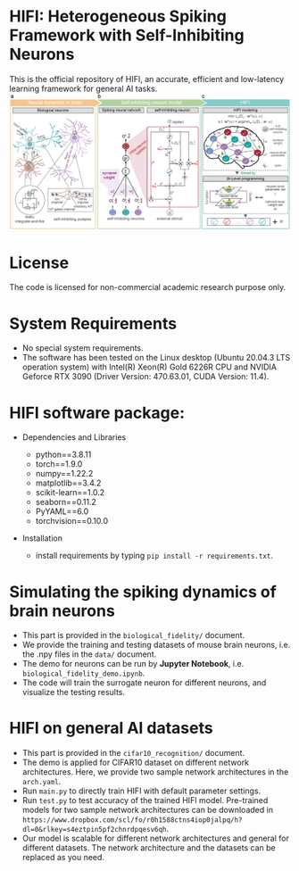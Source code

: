 # HIFI: Heterogeneous Spiking Framework with Self-Inhibiting Neurons
This is the official repository of HIFI, an accurate, efficient and low-latency learning framework for general AI tasks.
![image](https://github.com/bo-wang-up/HIFI/blob/master/Overview%20of%20HIFI/overview.png)
# License
The code is licensed for non-commercial academic research purpose only.
# System Requirements
 * No special system requirements.
 * The software has been tested on the Linux desktop (Ubuntu 20.04.3 LTS operation system) with Intel(R) Xeon(R) Gold 6226R CPU and NVIDIA Geforce RTX 3090 (Driver Version: 470.63.01, CUDA Version: 11.4).
# HIFI software package:
 * Dependencies and Libraries
   - python==3.8.11
   - torch==1.9.0
   - numpy==1.22.2
   - matplotlib==3.4.2
   - scikit-learn==1.0.2
   - seaborn==0.11.2
   - PyYAML==6.0
   - torchvision==0.10.0

 * Installation
   - install requirements by typing `pip install -r requirements.txt`.
# Simulating the spiking dynamics of brain neurons
   * This part is provided in the `biological_fidelity/` document.
   * We provide the training and testing datasets of mouse brain neurons, i.e. the .npy files in the `data/` document.
   * The demo for neurons can be run by **Jupyter Notebook**, i.e. `biological_fidelity_demo.ipynb`.
   * The code will train the surrogate neuron for different neurons, and visualize the testing results.
#  HIFI on general AI datasets
   * This part is provided in the `cifar10_recognition/` document.
   * The demo is applied for CIFAR10 dataset on different network architectures. Here, we provide two sample network architectures in the `arch.yaml`.
   * Run `main.py` to directly train HIFI with default parameter settings. 
   * Run `test.py` to test accuracy of the trained HIFI model. Pre-trained models for two sample network architectures can be downloaded in `https://www.dropbox.com/scl/fo/r0h1588ctns4iop0jalpq/h?dl=0&rlkey=s4eztpin5pf2chnrdpqesv6qh`.
   * Our model is scalable for different network architectures and general for different datasets. The network architecture and the datasets can be replaced as you need.
